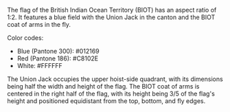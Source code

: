 The flag of the British Indian Ocean Territory (BIOT) has an aspect ratio of 1:2. It features a blue field with the Union Jack in the canton and the BIOT coat of arms in the fly.

Color codes:
- Blue (Pantone 300): #012169
- Red (Pantone 186): #C8102E
- White: #FFFFFF

The Union Jack occupies the upper hoist-side quadrant, with its dimensions being half the width and height of the flag. The BIOT coat of arms is centered in the right half of the flag, with its height being 3/5 of the flag's height and positioned equidistant from the top, bottom, and fly edges.